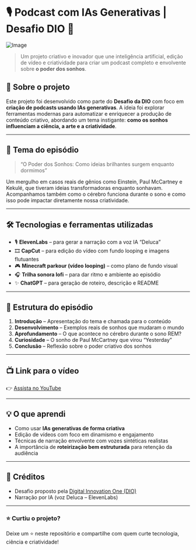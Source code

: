 # 🎙️ Podcast com IAs Generativas | Desafio DIO 🚀

![Image](https://github.com/user-attachments/assets/788b9cda-2fe9-41ad-ae56-28517805fd58)

> Um projeto criativo e inovador que une inteligência artificial, edição de vídeo e criatividade para criar um podcast completo e envolvente sobre **o poder dos sonhos**.

## 🌟 Sobre o projeto

Este projeto foi desenvolvido como parte do **Desafio da DIO** com foco em **criação de podcasts usando IAs generativas**. A ideia foi explorar ferramentas modernas para automatizar e enriquecer a produção de conteúdo criativo, abordando um tema instigante: **como os sonhos influenciam a ciência, a arte e a criatividade**.

---

## 🧠 Tema do episódio

> “O Poder dos Sonhos: Como ideias brilhantes surgem enquanto dormimos”

Um mergulho em casos reais de gênios como Einstein, Paul McCartney e Kekulé, que tiveram ideias transformadoras enquanto sonhavam. Acompanhamos também como o cérebro funciona durante o sono e como isso pode impactar diretamente nossa criatividade.

---

## 🛠️ Tecnologias e ferramentas utilizadas

- 🎙️ **ElevenLabs** – para gerar a narração com a voz IA “Deluca”
- 🎞️ **CapCut** – para edição do vídeo com fundo looping e imagens flutuantes
- 🎮 **Minecraft parkour (vídeo looping)** – como plano de fundo visual
- 🎧 **Trilha sonora lofi** – para dar ritmo e ambiente ao episódio
- ✨ **ChatGPT** – para geração de roteiro, descrição e README

---

## 🧩 Estrutura do episódio

1. **Introdução** – Apresentação do tema e chamada para o conteúdo
2. **Desenvolvimento** – Exemplos reais de sonhos que mudaram o mundo
3. **Aprofundamento** – O que acontece no cérebro durante o sono REM?
4. **Curiosidade** – O sonho de Paul McCartney que virou “Yesterday”
5. **Conclusão** – Reflexão sobre o poder criativo dos sonhos

---

## 📺 Link para o vídeo

👉 [Assista no YouTube](https://youtu.be/LbJD1RTDrJY) 

---

## 💡 O que aprendi

- Como usar **IAs generativas de forma criativa**
- Edição de vídeos com foco em dinamismo e engajamento
- Técnicas de narração envolvente com vozes sintéticas realistas
- A importância de **roteirização bem estruturada** para retenção da audiência

---

## 📢 Créditos

- Desafio proposto pela [Digital Innovation One (DIO)](https://dio.me)
- Narração por IA (voz Deluca – ElevenLabs)

---

### ⭐ Curtiu o projeto?
Deixe um ⭐ neste repositório e compartilhe com quem curte tecnologia, ciência e criatividade!
 
